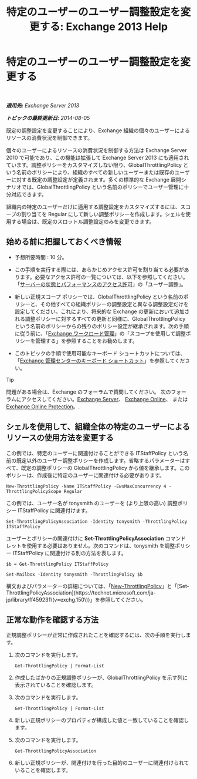 ﻿---
title: '特定のユーザーのユーザー調整設定を変更する: Exchange 2013 Help'
TOCTitle: 特定のユーザーのユーザー調整設定を変更する
ms:assetid: c5f834d6-189d-485e-9800-5e0066815ecf
ms:mtpsurl: https://technet.microsoft.com/ja-jp/library/JJ863577(v=EXCHG.150)
ms:contentKeyID: 50555871
ms.date: 04/24/2018
mtps_version: v=EXCHG.150
ms.translationtype: HT
---

# 特定のユーザーのユーザー調整設定を変更する

 

_**適用先:** Exchange Server 2013_

_**トピックの最終更新日:** 2014-08-05_

既定の調整設定を変更することにより、Exchange 組織の個々のユーザーによるリソースの消費状況を制御できます。

個々のユーザーによるリソースの消費状況を制御する方法は Exchange Server 2010 で可能であり、この機能は拡張して Exchange Server 2013 にも適用されています。調整ポリシーをカスタマイズしない限り、GlobalThrottlingPolicy という名前のポリシーにより、組織のすべての新しいユーザーまたは既存のユーザーに対する既定の調整設定が定義されます。多くの標準的な Exchange 展開シナリオでは、GlobalThrottlingPolicy という名前のポリシーでユーザー管理に十分対応できます。

組織内の特定のユーザーだけに適用する調整設定をカスタマイズするには、スコープの割り当てを Regular にして新しい調整ポリシーを作成します。シェルを使用する場合は、既定のスロットル調整設定のみを変更できます。

## 始める前に把握しておくべき情報

  - 予想所要時間 : 10 分。

  - この手順を実行する際には、あらかじめアクセス許可を割り当てる必要があります。必要なアクセス許可の一覧については、以下を参照してください。「[サーバーの状態とパフォーマンスのアクセス許可](server-health-and-performance-permissions-exchange-2013-help.md)」の「ユーザー調整」。

  - 新しい正規スコープ ポリシーでは、GlobalThrottlingPolicy という名前のポリシーと、その他すべての組織ポリシーの調整設定と異なる調整設定だけを設定してください。これにより、将来的な Exchange の更新において追加される調整ポリシーに対するすべての更新と同様に、GlobalThrottlingPolicy という名前のポリシーからの残りのポリシー設定が継承されます。次の手順に従う前に、「[Exchange ワークロード管理](exchange-workload-management-exchange-2013-help.md)」の「スコープを使用して調整ポリシーを管理する」を参照することをお勧めします。

  - このトピックの手順で使用可能なキーボード ショートカットについては、「[Exchange 管理センターのキーボード ショートカット](keyboard-shortcuts-in-the-exchange-admin-center-exchange-online-protection-help.md)」を参照してください。


> [!TIP]
> 問題がある場合は、Exchange のフォーラムで質問してください。 次のフォーラムにアクセスしてください。<A href="https://go.microsoft.com/fwlink/p/?linkid=60612">Exchange Server</A>、 <A href="https://go.microsoft.com/fwlink/p/?linkid=267542">Exchange Online</A>、 または <A href="https://go.microsoft.com/fwlink/p/?linkid=285351">Exchange Online Protection</A>。.



## シェルを使用して、組織全体の特定のユーザーによるリソースの使用方法を変更する

この例では、特定のユーザーに関連付けることができる ITStaffPolicy という名前の既定以外のユーザー調整ポリシーを作成します。省略するパラメーターはすべて、既定の調整ポリシーの GlobalThrottlingPolicy から値を継承します。このポリシーは、作成後に特定のユーザーに関連付ける必要があります。

    New-ThrottlingPolicy -Name ITStaffPolicy -EwsMaxConcurrency 4 -ThrottlingPolicyScope Regular

この例では、ユーザー名が tonysmith のユーザーを (より上限の高い) 調整ポリシー ITStaffPolicy に関連付けます。

    Set-ThrottlingPolicyAssociation -Identity tonysmith -ThrottlingPolicy ITStaffPolicy

ユーザーとポリシーの関連付けに **Set-ThrottlingPolicyAssociation** コマンドレットを使用する必要はありません。次のコマンドは、tonysmith を調整ポリシー ITStaffPolicy に関連付ける別の方法を表します。

    $b = Get-ThrottlingPolicy ITStaffPolicy

    Set-Mailbox -Identity tonysmith -ThrottlingPolicy $b

構文およびパラメーターの詳細については、「[New-ThrottlingPolicy](https://technet.microsoft.com/ja-jp/library/dd351045\(v=exchg.150\))」と「[Set-ThrottlingPolicyAssociation](https://technet.microsoft.com/ja-jp/library/ff459231\(v=exchg.150\))」を参照してください。

## 正常な動作を確認する方法

正規調整ポリシーが正常に作成されたことを確認するには、次の手順を実行します。

1.  次のコマンドを実行します。
    
        Get-ThrottlingPolicy | Format-List

2.  作成したばかりの正規調整ポリシーが、GlobalThrottlingPolicy を示す列に表示されていることを確認します。

3.  次のコマンドを実行します。
    
        Get-ThrottlingPolicy | Format-List

4.  新しい正規ポリシーのプロパティが構成した値と一致していることを確認します。

5.  次のコマンドを実行します。
    
        Get-ThrottlingPolicyAssociation

6.  新しい正規ポリシーが、関連付けを行った目的のユーザーに関連付けられていることを確認します。

